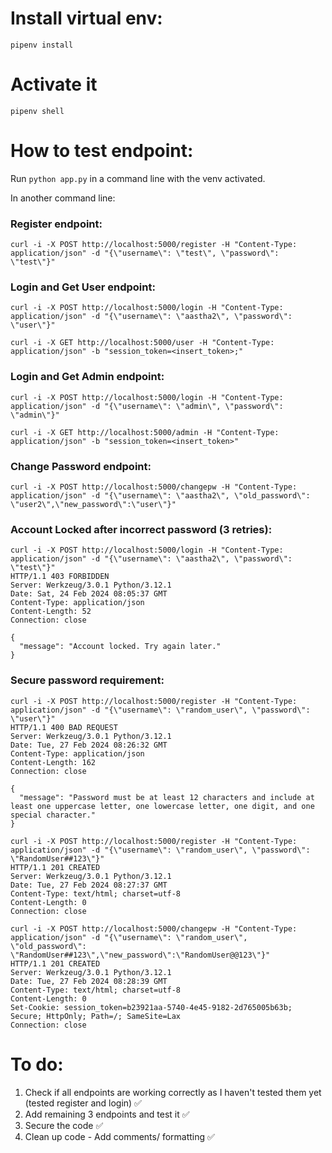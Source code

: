 # Install virtual env:

`pipenv install`

# Activate it

`pipenv shell`

# How to test endpoint:

Run `python app.py` in a command line with the venv activated.

In another command line:

### Register endpoint:
`curl -i -X POST http://localhost:5000/register -H "Content-Type: application/json" -d "{\"username\": \"test\", \"password\": \"test\"}"` 

### Login and Get User endpoint:
`curl -i -X POST http://localhost:5000/login -H "Content-Type: application/json" -d "{\"username\": \"aastha2\", \"password\": \"user\"}"`

`curl -i -X GET http://localhost:5000/user -H "Content-Type: application/json" -b "session_token=<insert_token>;"`


### Login and Get Admin endpoint:
`curl -i -X POST http://localhost:5000/login -H "Content-Type: application/json" -d "{\"username\": \"admin\", \"password\": \"admin\"}"`

`curl -i -X GET http://localhost:5000/admin -H "Content-Type: application/json" -b "session_token=<insert_token>"`

### Change Password endpoint:
`curl -i -X POST http://localhost:5000/changepw -H "Content-Type: application/json" -d "{\"username\": \"aastha2\", \"old_password\": \"user2\",\"new_password\":\"user\"}"`

### Account Locked after incorrect password (3 retries):
```
curl -i -X POST http://localhost:5000/login -H "Content-Type: application/json" -d "{\"username\": \"aastha2\", \"password\": \"test\"}"
HTTP/1.1 403 FORBIDDEN
Server: Werkzeug/3.0.1 Python/3.12.1
Date: Sat, 24 Feb 2024 08:05:37 GMT
Content-Type: application/json
Content-Length: 52
Connection: close

{
  "message": "Account locked. Try again later."
}
```

### Secure password requirement:
```
curl -i -X POST http://localhost:5000/register -H "Content-Type: application/json" -d "{\"username\": \"random_user\", \"password\": \"user\"}"
HTTP/1.1 400 BAD REQUEST
Server: Werkzeug/3.0.1 Python/3.12.1
Date: Tue, 27 Feb 2024 08:26:32 GMT
Content-Type: application/json
Content-Length: 162
Connection: close

{
  "message": "Password must be at least 12 characters and include at least one uppercase letter, one lowercase letter, one digit, and one special character."
}
```

```
curl -i -X POST http://localhost:5000/register -H "Content-Type: application/json" -d "{\"username\": \"random_user\", \"password\": \"RandomUser##123\"}"            
HTTP/1.1 201 CREATED
Server: Werkzeug/3.0.1 Python/3.12.1
Date: Tue, 27 Feb 2024 08:27:37 GMT
Content-Type: text/html; charset=utf-8
Content-Length: 0
Connection: close
```

```
curl -i -X POST http://localhost:5000/changepw -H "Content-Type: application/json" -d "{\"username\": \"random_user\", \"old_password\": \"RandomUser##123\",\"new_password\":\"RandomUser@@123\"}"
HTTP/1.1 201 CREATED
Server: Werkzeug/3.0.1 Python/3.12.1
Date: Tue, 27 Feb 2024 08:28:39 GMT
Content-Type: text/html; charset=utf-8
Content-Length: 0
Set-Cookie: session_token=b23921aa-5740-4e45-9182-2d765005b63b; Secure; HttpOnly; Path=/; SameSite=Lax
Connection: close
```

# To do:

1. Check if all endpoints are working correctly as I haven't tested them yet (tested register and login) ✅
2. Add remaining 3 endpoints and test it ✅
3. Secure the code ✅
4. Clean up code - Add comments/ formatting ✅
 

